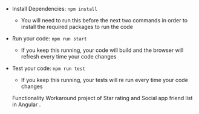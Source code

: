 - Install Dependencies: `npm install`
  - You will need to run this before the next two commands in order to install the required packages to run the code
- Run your code: `npm run start`
  - If you keep this running, your code will build and the browser will refresh every time your code changes
- Test your code: `npm run test`
  - If you keep this running, your tests will re run every time your code changes



  Functionality
  Workaround project of Star rating and Social app friend list in Angular . 
  